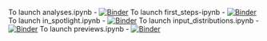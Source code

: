 To launch analyses.ipynb - [![Binder](https://img.shields.io/badge/launch-analyses-blue
)](https://mybinder.org/v2/gh/HarshithaPrabhuswamy/conflowgen/main?labpath=docs%2Fnotebooks%2Fanalyses.ipynb)
To launch first_steps-ipynb - [![Binder](https://img.shields.io/badge/launch-first_steps-orange)](https://mybinder.org/v2/gh/HarshithaPrabhuswamy/conflowgen/main?labpath=docs%2Fnotebooks%2Ffirst_steps.ipynb)
To launch in_spotlight.ipynb - [![Binder](https://img.shields.io/badge/launch-in_spotlight-purple
)](https://mybinder.org/v2/gh/HarshithaPrabhuswamy/conflowgen/main?labpath=docs%2Fnotebooks%2Fin_spotlight.ipynb)
To launch input_distributions.ipynb - [![Binder](https://img.shields.io/badge/launch-input_distributions-violet
)](https://mybinder.org/v2/gh/HarshithaPrabhuswamy/conflowgen/main?labpath=docs%2Fnotebooks%2Finput_distributions.ipynb)
To launch previews.ipynb - [![Binder](https://img.shields.io/badge/launch-previews-green
)](https://mybinder.org/v2/gh/HarshithaPrabhuswamy/conflowgen/main?labpath=docs%2Fnotebooks%2Fpreviews.ipynb)
